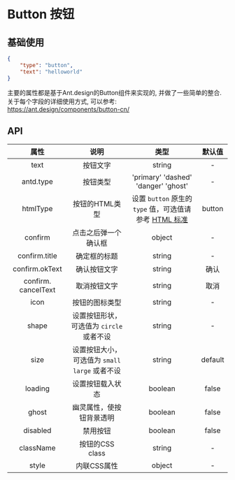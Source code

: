 # Button 按钮

## 基础使用

```json
{
    "type": "button",
    "text": "helloworld"
}
```

主要的属性都是基于Ant.design的Button组件来实现的, 并做了一些简单的整合. 关于每个字段的详细使用方式, 可以参考: https://ant.design/components/button-cn/

## API

|         属性          |                说明                |                    类型                    |   默认值   |
| :-----------------: | :------------------------------: | :--------------------------------------: | :-----: |
|        text         |               按钮文字               |                  string                  |    -    |
|      antd.type      |               按钮类型               | 'primary' 'dashed' 'danger' 'ghost' |    -    |
|      htmlType       |            按钮的HTML类型             | 设置 `button` 原生的 `type` 值，可选值请参考 [HTML 标准](https://developer.mozilla.org/en-US/docs/Web/HTML/Element/button#attr-type) | button  |
|       confirm       |            点击之后弹一个确认框            |                  object                  |    -    |
|    confirm.title    |              确定框的标题              |                  string                  |    -    |
|   confirm.okText    |              确认按钮文字              |                  string                  |   确认    |
| confirm. cancelText |              取消按钮文字              |                  string                  |   取消    |
|        icon         |             按钮的图标类型              |                  string                  |    -    |
|        shape        |    设置按钮形状，可选值为 `circle` 或者不设     |                  string                  |    -    |
|        size         | 设置按钮大小，可选值为 `small` `large` 或者不设 |                  string                  | default |
|       loading       |             设置按钮载入状态             |                 boolean                  |  false  |
|        ghost        |           幽灵属性，使按钮背景透明           |                 boolean                  |  false  |
|      disabled       |               禁用按钮               |                 boolean                  |  false  |
|      className      |           按钮的CSS class           |                  string                  |    -    |
|        style        |             内联CSS属性              |                  object                  |    -    |